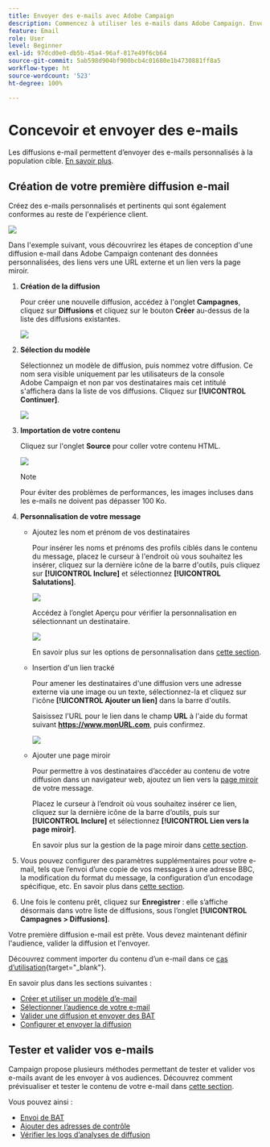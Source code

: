 ```yaml
---
title: Envoyer des e-mails avec Adobe Campaign
description: Commencez à utiliser les e-mails dans Adobe Campaign. Envoyez des e-mails personnalisés à une population cible.
feature: Email
role: User
level: Beginner
exl-id: 97dcd0e0-db5b-45a4-96af-817e49f6cb64
source-git-commit: 5ab598d904bf900bcb4c01680e1b4730881ff8a5
workflow-type: ht
source-wordcount: '523'
ht-degree: 100%

---
```


# Concevoir et envoyer des e-mails

Les diffusions e-mail permettent d’envoyer des e-mails personnalisés à la population cible. [En savoir plus](../send/send.md).

## Création de votre première diffusion e-mail

Créez des e-mails personnalisés et pertinents qui sont également conformes au reste de l&#39;expérience client.

![](assets/new-email-content.png)


Dans l&#39;exemple suivant, vous découvrirez les étapes de conception d&#39;une diffusion e-mail dans Adobe Campaign contenant des données personnalisées, des liens vers une URL externe et un lien vers la page miroir.

1. **Création de la diffusion**

   Pour créer une nouvelle diffusion, accédez à l&#39;onglet **Campagnes**, cliquez sur **Diffusions** et cliquez sur le bouton **Créer** au-dessus de la liste des diffusions existantes.

   ![](assets/delivery_step_1.png)

1. **Sélection du modèle**

   Sélectionnez un modèle de diffusion, puis nommez votre diffusion. Ce nom sera visible uniquement par les utilisateurs de la console Adobe Campaign et non par vos destinataires mais cet intitulé s&#39;affichera dans la liste de vos diffusions. Cliquez sur **[!UICONTROL Continuer]**.

   ![](assets/dce_delivery_model.png)

1. **Importation de votre contenu**

   Cliquez sur l&#39;onglet **Source** pour coller votre contenu HTML.

   ![](assets/paste-content.png)

   >[!NOTE]
   >
   >Pour éviter des problèmes de performances, les images incluses dans les e-mails ne doivent pas dépasser 100 Ko.

1. **Personnalisation de votre message**

   * Ajoutez les nom et prénom de vos destinataires

     Pour insérer les noms et prénoms des profils ciblés dans le contenu du message, placez le curseur à l&#39;endroit où vous souhaitez les insérer, cliquez sur la dernière icône de la barre d&#39;outils, puis cliquez sur **[!UICONTROL Inclure]** et sélectionnez **[!UICONTROL Salutations]**.

     ![](assets/include-greetings.png)

     Accédez à l’onglet Aperçu pour vérifier la personnalisation en sélectionnant un destinataire.

     ![](assets/perso-check.png)

     En savoir plus sur les options de personnalisation dans [cette section](personalize.md).

   * Insertion d&#39;un lien tracké

     Pour amener les destinataires d&#39;une diffusion vers une adresse externe via une image ou un texte, sélectionnez-la et cliquez sur l&#39;icône **[!UICONTROL Ajouter un lien]** dans la barre d&#39;outils.

     Saisissez l&#39;URL pour le lien dans le champ **URL** à l&#39;aide du format suivant **https://www.monURL.com**, puis confirmez.

     ![](assets/add-a-link.png)

   * Ajouter une page miroir

     Pour permettre à vos destinataires d’accéder au contenu de votre diffusion dans un navigateur web, ajoutez un lien vers la [page miroir](mirror-page.md) de votre message.

     Placez le curseur à l’endroit où vous souhaitez insérer ce lien, cliquez sur la dernière icône de la barre d’outils, puis sur **[!UICONTROL Inclure]** et sélectionnez **[!UICONTROL Lien vers la page miroir]**.

     En savoir plus sur la gestion de la page miroir dans [cette section](mirror-page.md#link-to-mirror-page).

1. Vous pouvez configurer des paramètres supplémentaires pour votre e-mail, tels que l’envoi d’une copie de vos messages à une adresse BBC, la modification du format du message, la configuration d’un encodage spécifique, etc. En savoir plus dans [cette section](email-parameters.md).

1. Une fois le contenu prêt, cliquez sur **Enregistrer** : elle s’affiche désormais dans votre liste de diffusions, sous l’onglet **[!UICONTROL Campagnes > Diffusions]**.

Votre première diffusion e-mail est prête. Vous devez maintenant définir l&#39;audience, valider la diffusion et l&#39;envoyer.

Découvrez comment importer du contenu d’un e-mail dans ce [cas d’utilisation](https://experienceleague.adobe.com/docs/campaign/automation/workflows/use-cases/deliveries/load-delivery-content.html?lang=fr){target="_blank"}.

En savoir plus dans les sections suivantes :

<!--[Design an email in Campaign]-->
* [Créer et utiliser un modèle d’e-mail](../send/create-templates.md)
* [Sélectionner l’audience de votre e-mail](../audiences/gs-audiences.md)
* [Valider une diffusion et envoyer des BAT](preview-and-proof.md)
* [Configurer et envoyer la diffusion](configure-and-send.md)

## Tester et valider vos e-mails

Campaign propose plusieurs méthodes permettant de tester et valider vos e-mails avant de les envoyer à vos audiences. Découvrez comment prévisualiser et tester le contenu de votre e-mail dans [cette section](../send/preview-and-proof.md).

Vous pouvez ainsi :

* [Envoi de BAT](preview-and-proof.md)
* [Ajouter des adresses de contrôle](../audiences/test-profiles.md)
* [Vérifier les logs d’analyses de diffusion](delivery-analysis.md)

